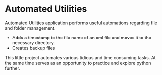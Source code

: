 # Automated Utilities
Automated Utilities application performs useful automations regarding file and folder management.
- Adds a timestamp to the file name of an xml file and moves it to the necessary directory.
- Creates backup files

This little project automates various tidious and time consuming tasks. At the same time serves as an opportunity to practice and explore python further.
